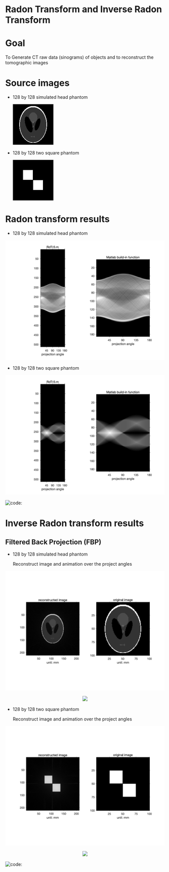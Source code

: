 # Radon Transform and Inverse Radon Transform

# Goal 

To Generate CT raw data (sinograms) of objects and to reconstruct the tomographic images

# Source images

* 128 by 128 simulated head phantom

  ![128Phantom](source_images/128Phantom.png "128Phantom")

* 128 by 128 two square phantom

  ![Sinogram_Source_-_Two_Squares_Phantom](source_images/Sinogram_Source_-_Two_Squares_Phantom.png "Sinogram_Source_-_Two_Squares_Phantom")

# Radon transform results

* 128 by 128 simulated head phantom

![Sinogram-128_Phantom](RdTr_results/Sinogram-128_Phantom_physical_128views_physical.png "Sinogram-128_Phantom")


* 128 by 128 two square phantom

![Sinogram-Two_Squares_Phantom](RdTr_results/Sinogram-Two_Squares_Phantom_128views_physical.png "Sinogram-Two_Squares_Phantom")

![**code:**](RdTr3.m)
# Inverse Radon transform results

## Filtered Back Projection (FBP)

* 128 by 128 simulated head phantom

    Reconstruct image and animation over the project angles

<p align="center">
    <img src=iRdTr_results/128phantom_rec_physical.png>
</p>

<p align="center">
    <img src=iRdTr_results/128_phantom_rec_physical.gif>
</p>

* 128 by 128 two square phantom

    Reconstruct image and animation over the project angles

<p align="center">
    <img src=iRdTr_results/two_square_rec_physical.png>
</p>

<p align="center">
    <img src=iRdTr_results/two_square_rec_physical.gif>
</p>

![**code:**](iRdTr3.m)